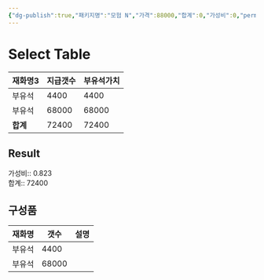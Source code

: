 ```yaml
---
{"dg-publish":true,"패키지명":"모험 N","가격":88000,"합계":0,"가성비":0,"permalink":"/Publish/Goods/Package/모험 N/","dgPassFrontmatter":true}
---
```



# Select Table
<div><table class="dataview table-view-table"><thead class="table-view-thead"><tr class="table-view-tr-header"><th class="table-view-th"><span>재화명</span><span class="dataview small-text">3</span></th><th class="table-view-th"><span>지급갯수</span></th><th class="table-view-th"><span>부유석가치</span></th></tr></thead><tbody class="table-view-tbody"><tr><td><span>부유석</span></td><td>4400</td><td>4400</td></tr><tr><td><span>부유석</span></td><td>68000</td><td>68000</td></tr><tr><td><span><strong>합계</strong></span></td><td>72400</td><td>72400</td></tr></tbody></table></div><p><span><h2 data-heading="Result" dir="auto">Result</h2></span></p><span><span>가성비:: 0.823 <br></span></span><span><span>합계:: 72400</span></span>

## 구성품
| **재화명** | **갯수** | 설명  |
| ------- | ------ | --- |
| 부유석     | 4400   |     |
| 부유석     | 68000  |     |



